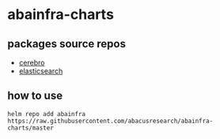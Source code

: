 # abainfra-charts
## packages source repos
* [cerebro](https://github.com/abacusresearch/cerebro-kubernetes)
* [elasticsearch](https://github.com/abacusresearch/helm-elasticsearch)

## how to use
```
helm repo add abainfra https://raw.githubusercontent.com/abacusresearch/abainfra-charts/master
```
